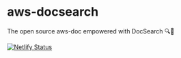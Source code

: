 # aws-docsearch
The open source aws-doc empowered with DocSearch 🔍🚀

[![Netlify Status](https://api.netlify.com/api/v1/badges/3ef92aae-f990-44ee-b8c4-4337187e8457/deploy-status)](https://app.netlify.com/sites/aws-docsearch/deploys)
